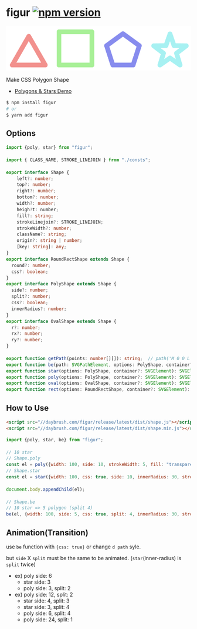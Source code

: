 # figur  [![npm version](https://badge.fury.io/js/shape.svg)](https://badge.fury.io/js/figur)

![](./polygon.png)

Make CSS Polygon Shape

* [Polygons & Stars Demo](https://codepen.io/daybrush/pen/ReYxLy)

```sh
$ npm install figur
# or
$ yarn add figur
```

## Options
```ts
import {poly, star} from "figur";

import { CLASS_NAME, STROKE_LINEJOIN } from "./consts";

export interface Shape {
    left?: number;
    top?: number;
    right?: number;
    bottom?: number;
    width?: number;
    heigh?t: number;
    fill?: string;
    strokeLinejoin?: STROKE_LINEJOIN;
    strokeWidth?: number;
    className?: string;
    origin?: string | number;
    [key: string]: any;
}
export interface RoundRectShape extends Shape {
  round?: number;
  css?: boolean;
}
export interface PolyShape extends Shape {
  side?: number;
  split?: number;
  css?: boolean;
  innerRadius?: number;
}
export interface OvalShape extends Shape {
  r?: number;
  rx?: number;
  ry?: number;
}

export function getPath(points: number[][]): string;  // path('M 0 0 L 0 0 Z');
export function be(path: SVGPathElement, options: PolyShape, container?: SVGElement): void;
export function star(options: PolyShape, container?: SVGElement): SVGElement;
export function poly(options: PolyShape, container?: SVGElement): SVGElement;
export function oval(options: OvalShape, container?: SVGElement): SVGElement;
export function rect(options: RoundRectShape, container?: SVGElement): SVGElement;
```


## How to Use
```html
<script src="//daybrush.com/figur/release/latest/dist/shape.js"></script>
<script src="//daybrush.com/figur/release/latest/dist/shape.min.js"></script>
```
```js
import {poly, star, be} from "figur";

// 10 star
// Shape.poly
const el = poly({width: 100, side: 10, strokeWidth: 5, fill: "transparent", strokeLinejoin: "round"});
// Shape.star
const el = star({width: 100, css: true, side: 10, innerRadius: 30, strokeWidth: 5, strokeLinejoin: "bavel"});

document.body.appendChild(el);

// Shape.be
// 10 star => 5 polygon (split 4)
be(el, {width: 100, side: 5, css: true, split: 4, innerRadius: 30, strokeWidth: 5, strokeLinejoin: "bavel"});

```

## Animation(Transition)
use ```be``` function with ```{css: true}``` or change `d path` syle.

but ```side``` X ```split``` must be the same to be animated. (```star```(inner-radius) is ```split``` twice)

* ex) poly side: 6
  * star side: 3
  * poly side: 3, split: 2
* ex) poly side: 12, split: 2
  * star side: 4, split: 3
  * star side: 3, split: 4
  * poly side: 6, split: 4
  * poly side: 24, split: 1